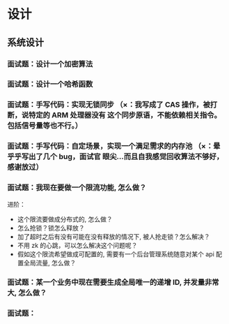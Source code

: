# 设计

## 系统设计

### 面试题：设计一个加密算法

### 面试题：设计一个哈希函数

### 面试题：手写代码：实现无锁同步 （×：我写成了 CAS 操作，被打断，说特定的 ARM 处理器没有 这个同步原语，不能依赖相关指令。包括信号量等也不行。）


### 面试题：手写代码：自定场景，实现一个满足需求的内存池 （×：晕乎乎写出了几个 bug，面试官 眼尖…而且自我感觉回收算法不够好，感谢放过）


### 面试题：我现在要做一个限流功能, 怎么做？

进阶：
- 这个限流要做成分布式的, 怎么做？
- 怎么抢锁？锁怎么释放？
- 加了超时之后有没有可能在没有释放的情况下, 被人抢走锁？怎么解决？
- 不用 zk 的心跳，可以怎么解决这个问题呢？
- 假如这个限流希望做成可配置的, 需要有一个后台管理系统随意对某个 api 配置全局流量, 怎么做？


### 面试题：某一个业务中现在需要生成全局唯一的递增 ID, 并发量非常大, 怎么做？

### 面试题：
